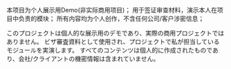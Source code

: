 本项目为个人展示用Demo(非实际商用项目)；
用于签证审查材料，演示本人在项目中负责的模块；
所有内容均为个人创作，不含任何公司/客户涉密信息；

このプロジェクトは個人的な展示用のデモであり、実際の商用プロジェクトではありません。
ビザ審査資料として使用され、プロジェクトで私が担当しているモジュールを実演します。
すべてのコンテンツは個人的に作成されたものであり、会社/クライアントの機密情報は含まれていません。
